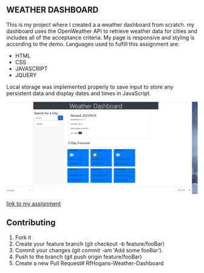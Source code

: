 ## WEATHER DASHBOARD

This is my project where I created a a weather dashboard from scratch. my dashboard uses the OpenWeather API to retrieve weather data for cities and includes all of the acceptance criteria. My page is responsive and styling is according to the demo. Languages used to fulfill this assignment are:
- HTML
- CSS
- JAVASCRIPT
- JQUERY

Local storage was implemented properly to save input to store any persistent data and display dates and times in JavaScript. 

![photo of my assignment](Assets/Rabiah-H.-weather-Dashboard-photo.PNG)


[link to my assignment](https://rabiahfh.github.io/Weather-Dashboard/)

## Contributing


1. Fork it
2. Create your feature branch (git checkout -b feature/fooBar)
3. Commit your changes (git commit -am 'Add some fooBar').
4. Push to the branch (git push origin feature/fooBar)
5. Create a new Pull Request# RfHogans-Weather-Dashboard
